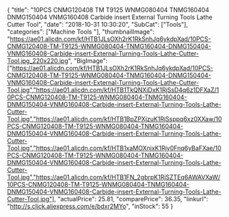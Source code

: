 {
	"title": "10PCS CNMG120408 TM T9125 WNMG080404 TNMG160404 DNMG150404 VNMG160408 Carbide insert External Turning Tools Lathe Cutter Tool",
	"date": "2018-10-31 10:30:20",
	"SubCat": ["Tools"],
	"categories": ["Machine Tools "],
	"thumbnailImage": "https://ae01.alicdn.com/kf/HTB1JLsOXh2rK1RkSnhJq6ykdpXad/10PCS-CNMG120408-TM-T9125-WNMG080404-TNMG160404-DNMG150404-VNMG160408-Carbide-insert-External-Turning-Tools-Lathe-Cutter-Tool.jpg_220x220.jpg",
	"BigImage": ["https://ae01.alicdn.com/kf/HTB1JLsOXh2rK1RkSnhJq6ykdpXad/10PCS-CNMG120408-TM-T9125-WNMG080404-TNMG160404-DNMG150404-VNMG160408-Carbide-insert-External-Turning-Tools-Lathe-Cutter-Tool.jpg","https://ae01.alicdn.com/kf/HTB1TkQNXiDxK1RjSsD4q6z1DFXaZ/10PCS-CNMG120408-TM-T9125-WNMG080404-TNMG160404-DNMG150404-VNMG160408-Carbide-insert-External-Turning-Tools-Lathe-Cutter-Tool.jpg","https://ae01.alicdn.com/kf/HTB1BpZPXjzuK1RjSsppq6xz0XXaw/10PCS-CNMG120408-TM-T9125-WNMG080404-TNMG160404-DNMG150404-VNMG160408-Carbide-insert-External-Turning-Tools-Lathe-Cutter-Tool.jpg","https://ae01.alicdn.com/kf/HTB1xaMOXnjxK1Rjy0Fnq6yBaFXae/10PCS-CNMG120408-TM-T9125-WNMG080404-TNMG160404-DNMG150404-VNMG160408-Carbide-insert-External-Turning-Tools-Lathe-Cutter-Tool.jpg","https://ae01.alicdn.com/kf/HTB1FN_2gbrpK1RjSZTEq6AWAVXaW/10PCS-CNMG120408-TM-T9125-WNMG080404-TNMG160404-DNMG150404-VNMG160408-Carbide-insert-External-Turning-Tools-Lathe-Cutter-Tool.jpg"],
	"actualPrice": 25.81,
	"comparePrice": 36.35,
	"linkurl": "http://s.click.aliexpress.com/e/bdxr2MYo",
	"inStock": 55
}
